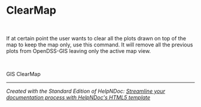 # ClearMap

&nbsp;

If at certain point the user wants to clear all the plots drawn on top of the map to keep the map only, use this command. It will remove all the previous plots from OpenDSS-GIS leaving only the active map view.

&nbsp;

GIS ClearMap

***
_Created with the Standard Edition of HelpNDoc: [Streamline your documentation process with HelpNDoc's HTML5 template](<https://www.helpndoc.com/feature-tour/produce-html-websites/>)_
